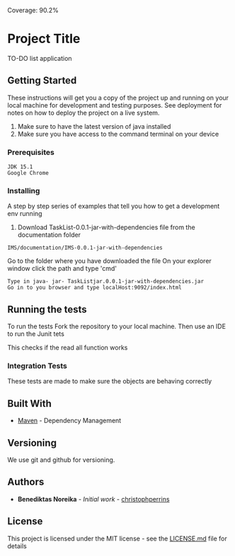 Coverage: 90.2%
# Project Title

TO-DO list application  

## Getting Started

These instructions will get you a copy of the project up and running on your local machine for development and testing purposes. See deployment for notes on how to deploy the project on a live system.
1. Make sure to have the latest version of java installed 
2. Make sure you have access to the command terminal on your device 

### Prerequisites


```
JDK 15.1 
Google Chrome 
```

### Installing

A step by step series of examples that tell you how to get a development env running

1. Download TaskList-0.0.1-jar-with-dependencies file from the documentation folder 

```
IMS/documentation/IMS-0.0.1-jar-with-dependencies
```

Go to the folder where you have downloaded the file 
On your explorer window click the path and type 'cmd'
```
Type in java- jar- TaskListjar.0.0.1-jar-with-dependencies.jar
Go in to you browser and type localHost:9092/index.html
```




## Running the tests

To run the tests Fork the repository to your local machine. Then use an IDE to run the Junit tets 


This checks if the read all function works 

### Integration Tests 
These tests are made to make sure the objects are behaving correctly



## Built With

* [Maven](https://maven.apache.org/) - Dependency Management

## Versioning

We use git and github for versioning.

## Authors

* **Benediktas Noreika** - *Initial work* - [christophperrins](https://github.com/christophperrins)

## License

This project is licensed under the MIT license - see the [LICENSE.md](LICENSE.md) file for details 
